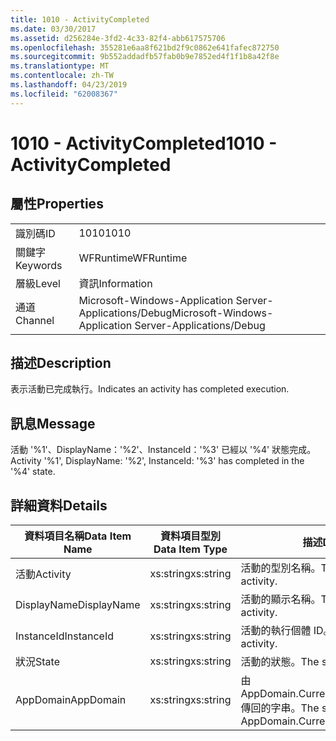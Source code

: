 ```yaml
---
title: 1010 - ActivityCompleted
ms.date: 03/30/2017
ms.assetid: d256284e-3fd2-4c33-82f4-abb617575706
ms.openlocfilehash: 355281e6aa8f621bd2f9c0862e641fafec872750
ms.sourcegitcommit: 9b552addadfb57fab0b9e7852ed4f1f1b8a42f8e
ms.translationtype: MT
ms.contentlocale: zh-TW
ms.lasthandoff: 04/23/2019
ms.locfileid: "62008367"
---
```

# <a name="1010---activitycompleted"></a><span data-ttu-id="f780d-102">1010 - ActivityCompleted</span><span class="sxs-lookup"><span data-stu-id="f780d-102">1010 - ActivityCompleted</span></span>
## <a name="properties"></a><span data-ttu-id="f780d-103">屬性</span><span class="sxs-lookup"><span data-stu-id="f780d-103">Properties</span></span>  
  
|||  
|-|-|  
|<span data-ttu-id="f780d-104">識別碼</span><span class="sxs-lookup"><span data-stu-id="f780d-104">ID</span></span>|<span data-ttu-id="f780d-105">1010</span><span class="sxs-lookup"><span data-stu-id="f780d-105">1010</span></span>|  
|<span data-ttu-id="f780d-106">關鍵字</span><span class="sxs-lookup"><span data-stu-id="f780d-106">Keywords</span></span>|<span data-ttu-id="f780d-107">WFRuntime</span><span class="sxs-lookup"><span data-stu-id="f780d-107">WFRuntime</span></span>|  
|<span data-ttu-id="f780d-108">層級</span><span class="sxs-lookup"><span data-stu-id="f780d-108">Level</span></span>|<span data-ttu-id="f780d-109">資訊</span><span class="sxs-lookup"><span data-stu-id="f780d-109">Information</span></span>|  
|<span data-ttu-id="f780d-110">通道</span><span class="sxs-lookup"><span data-stu-id="f780d-110">Channel</span></span>|<span data-ttu-id="f780d-111">Microsoft-Windows-Application Server-Applications/Debug</span><span class="sxs-lookup"><span data-stu-id="f780d-111">Microsoft-Windows-Application Server-Applications/Debug</span></span>|  
  
## <a name="description"></a><span data-ttu-id="f780d-112">描述</span><span class="sxs-lookup"><span data-stu-id="f780d-112">Description</span></span>  
 <span data-ttu-id="f780d-113">表示活動已完成執行。</span><span class="sxs-lookup"><span data-stu-id="f780d-113">Indicates an activity has completed execution.</span></span>  
  
## <a name="message"></a><span data-ttu-id="f780d-114">訊息</span><span class="sxs-lookup"><span data-stu-id="f780d-114">Message</span></span>  
 <span data-ttu-id="f780d-115">活動 '%1'、DisplayName：'%2'、InstanceId：'%3' 已經以 '%4' 狀態完成。</span><span class="sxs-lookup"><span data-stu-id="f780d-115">Activity '%1', DisplayName: '%2', InstanceId: '%3' has completed in the '%4' state.</span></span>  
  
## <a name="details"></a><span data-ttu-id="f780d-116">詳細資料</span><span class="sxs-lookup"><span data-stu-id="f780d-116">Details</span></span>  
  
|<span data-ttu-id="f780d-117">資料項目名稱</span><span class="sxs-lookup"><span data-stu-id="f780d-117">Data Item Name</span></span>|<span data-ttu-id="f780d-118">資料項目型別</span><span class="sxs-lookup"><span data-stu-id="f780d-118">Data Item Type</span></span>|<span data-ttu-id="f780d-119">描述</span><span class="sxs-lookup"><span data-stu-id="f780d-119">Description</span></span>|  
|--------------------|--------------------|-----------------|  
|<span data-ttu-id="f780d-120">活動</span><span class="sxs-lookup"><span data-stu-id="f780d-120">Activity</span></span>|<span data-ttu-id="f780d-121">xs:string</span><span class="sxs-lookup"><span data-stu-id="f780d-121">xs:string</span></span>|<span data-ttu-id="f780d-122">活動的型別名稱。</span><span class="sxs-lookup"><span data-stu-id="f780d-122">The type name of the activity.</span></span>|  
|<span data-ttu-id="f780d-123">DisplayName</span><span class="sxs-lookup"><span data-stu-id="f780d-123">DisplayName</span></span>|<span data-ttu-id="f780d-124">xs:string</span><span class="sxs-lookup"><span data-stu-id="f780d-124">xs:string</span></span>|<span data-ttu-id="f780d-125">活動的顯示名稱。</span><span class="sxs-lookup"><span data-stu-id="f780d-125">The display name of the activity.</span></span>|  
|<span data-ttu-id="f780d-126">InstanceId</span><span class="sxs-lookup"><span data-stu-id="f780d-126">InstanceId</span></span>|<span data-ttu-id="f780d-127">xs:string</span><span class="sxs-lookup"><span data-stu-id="f780d-127">xs:string</span></span>|<span data-ttu-id="f780d-128">活動的執行個體 ID。</span><span class="sxs-lookup"><span data-stu-id="f780d-128">The instance id of the activity.</span></span>|  
|<span data-ttu-id="f780d-129">狀況</span><span class="sxs-lookup"><span data-stu-id="f780d-129">State</span></span>|<span data-ttu-id="f780d-130">xs:string</span><span class="sxs-lookup"><span data-stu-id="f780d-130">xs:string</span></span>|<span data-ttu-id="f780d-131">活動的狀態。</span><span class="sxs-lookup"><span data-stu-id="f780d-131">The state of the activity.</span></span>|  
|<span data-ttu-id="f780d-132">AppDomain</span><span class="sxs-lookup"><span data-stu-id="f780d-132">AppDomain</span></span>|<span data-ttu-id="f780d-133">xs:string</span><span class="sxs-lookup"><span data-stu-id="f780d-133">xs:string</span></span>|<span data-ttu-id="f780d-134">由 AppDomain.CurrentDomain.FriendlyName 傳回的字串。</span><span class="sxs-lookup"><span data-stu-id="f780d-134">The string returned by AppDomain.CurrentDomain.FriendlyName.</span></span>|
